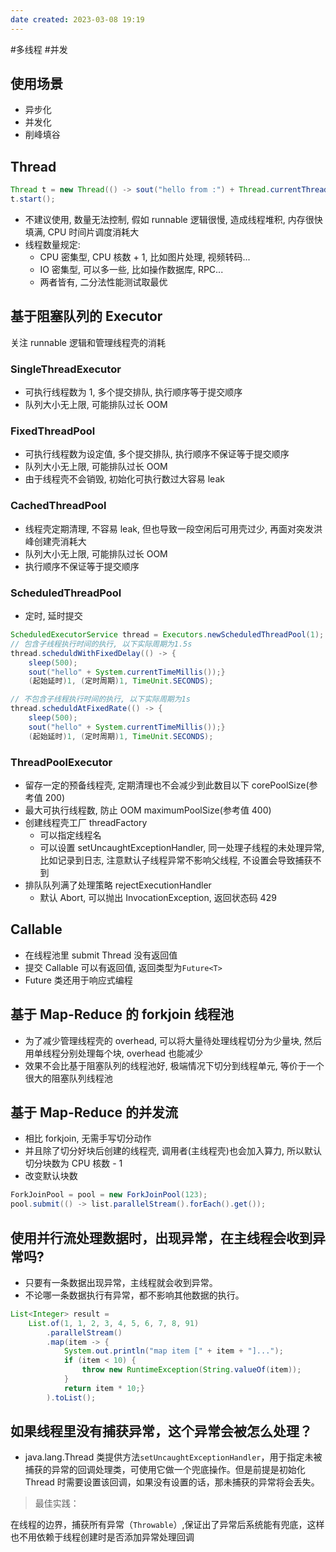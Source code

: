 ```yaml
---
date created: 2023-03-08 19:19
---
```


#多线程 #并发

## 使用场景

- 异步化
- 并发化
- 削峰填谷

## Thread

```java
Thread t = new Thread(() -> sout("hello from :") + Thread.currentThread().getName());
t.start();
```

- 不建议使用, 数量无法控制, 假如 runnable 逻辑很慢, 造成线程堆积, 内存很快填满, CPU 时间片调度消耗大
- 线程数量规定:
  - CPU 密集型, CPU 核数 + 1, 比如图片处理, 视频转码...
  - IO 密集型, 可以多一些, 比如操作数据库, RPC...
  - 两者皆有, 二分法性能测试取最优

## 基于阻塞队列的 Executor

关注 runnable 逻辑和管理线程壳的消耗

### SingleThreadExecutor

- 可执行线程数为 1, 多个提交排队, 执行顺序等于提交顺序
- 队列大小无上限, 可能排队过长 OOM

### FixedThreadPool

- 可执行线程数为设定值, 多个提交排队, 执行顺序不保证等于提交顺序
- 队列大小无上限, 可能排队过长 OOM
- 由于线程壳不会销毁, 初始化可执行数过大容易 leak

### CachedThreadPool

- 线程壳定期清理, 不容易 leak, 但也导致一段空闲后可用壳过少, 再面对突发洪峰创建壳消耗大
- 队列大小无上限, 可能排队过长 OOM
- 执行顺序不保证等于提交顺序

### ScheduledThreadPool

- 定时, 延时提交

```java
ScheduledExecutorService thread = Executors.newScheduledThreadPool(1);
// 包含子线程执行时间的执行, 以下实际周期为1.5s
thread.scheduldWithFixedDelay(() -> {
    sleep(500);
    sout("hello" + System.currentTimeMillis());}
    (起始延时)1, (定时周期)1, TimeUnit.SECONDS);

// 不包含子线程执行时间的执行, 以下实际周期为1s
thread.scheduldAtFixedRate(() -> {
    sleep(500);
    sout("hello" + System.currentTimeMillis());}
    (起始延时)1, (定时周期)1, TimeUnit.SECONDS);
```

### ThreadPoolExecutor

- 留存一定的预备线程壳, 定期清理也不会减少到此数目以下 corePoolSize(参考值 200)
- 最大可执行线程数, 防止 OOM maximumPoolSize(参考值 400)
- 创建线程壳工厂 threadFactory
  - 可以指定线程名
  - 可以设置 setUncaughtExceptionHandler, 同一处理子线程的未处理异常, 比如记录到日志, 注意默认子线程异常不影响父线程, 不设置会导致捕获不到
- 排队队列满了处理策略 rejectExecutionHandler
  - 默认 Abort, 可以抛出 InvocationException, 返回状态码 429

## Callable

- 在线程池里 submit Thread 没有返回值
- 提交 Callable 可以有返回值, 返回类型为`Future<T>`
- Future 类还用于响应式编程

## 基于 Map-Reduce 的 forkjoin 线程池

- 为了减少管理线程壳的 overhead, 可以将大量待处理线程切分为少量块, 然后用单线程分别处理每个块, overhead 也能减少
- 效果不会比基于阻塞队列的线程池好, 极端情况下切分到线程单元, 等价于一个很大的阻塞队列线程池

## 基于 Map-Reduce 的并发流

- 相比 forkjoin, 无需手写切分动作
- 并且除了切分好块后创建的线程壳, 调用者(主线程壳)也会加入算力, 所以默认切分块数为 CPU 核数 - 1
- 改变默认块数

```java
ForkJoinPool = pool = new ForkJoinPool(123);
pool.submit(() -> list.parallelStream().forEach().get());
```

## 使用并行流处理数据时，出现异常，在主线程会收到异常吗?

- 只要有一条数据出现异常，主线程就会收到异常。
- 不论哪一条数据执行有异常，都不影响其他数据的执行。

```java
List<Integer> result =
    List.of(1, 1, 2, 3, 4, 5, 6, 7, 8, 91)
        .parallelStream()
        .map(item -> {
            System.out.println("map item [" + item + "]...");
            if (item < 10) {
                throw new RuntimeException(String.valueOf(item));
            }
            return item * 10;}
        ).toList();
```

## 如果线程里没有捕获异常，这个异常会被怎么处理？

- java.lang.Thread 类提供方法`setUncaughtExceptionHandler`，用于指定未被捕获的异常的回调处理类，可使用它做一个兜底操作。但是前提是初始化 Thread 时需要设置该回调，如果没有设置的话，那未捕获的异常将会丢失。

> 最佳实践：

在线程的边界，捕获所有异常（`Throwable`）,保证出了异常后系统能有兜底，这样也不用依赖于线程创建时是否添加异常处理回调

